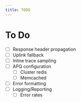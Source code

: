 ```yaml
---
title: TODO
---
```


# To Do

- [ ] Response header propagation
- [ ] Uplink fallback
- [ ] Inline trace sampling
- [ ] APQ configuration
  - [ ] Cluster redis
  - [ ] Memcached
- [ ] Error formatting
- [ ] Logging/Reporting
  - [ ] Error rates
